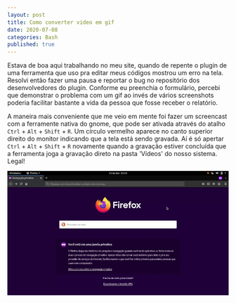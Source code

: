 ```yaml
---
layout: post
title: Como converter video em gif 
date: 2020-07-08
categories: Bash
published: true
---
```


Estava de boa aqui trabalhando no meu site, quando de repente o plugin de uma ferramenta que uso pra editar meus códigos mostrou um erro na tela. Resolvi então fazer uma pausa e reportar o bug no repositório dos desenvolvedores do plugin. Conforme eu preenchia o formulário, percebi que demonstrar o problema com um gif ao invés de vários screenshots poderia facilitar bastante a vida da pessoa que fosse receber o relatório.

A maneira mais conveniente que me veio em mente foi fazer um screencast com a ferramente nativa do gnome, que pode ser ativada através do atalho `Ctrl` + `Alt` + `Shift` + `R`. Um círculo vermelho aparece no canto superior direito do monitor indicando que a tela está sendo gravada. Aí é só apertar `Ctrl` + `Alt` + `Shift` + `R` novamente quando a gravação estiver concluída que a ferramenta joga a gravação direto na pasta 'Vídeos' do nosso sistema. Legal!

![gif](https://github.com/PinheiroCosta/PinheiroCosta.github.io/blob/master/_images/erro.gif)
